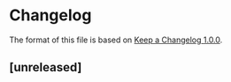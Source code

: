 # Changelog

The format of this file is based on [Keep a Changelog 1.0.0](https://keepachangelog.com/en/1.0.0/).

## [unreleased]
